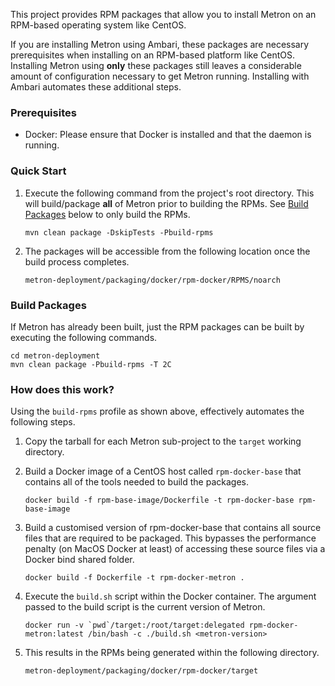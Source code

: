 <!--
Licensed to the Apache Software Foundation (ASF) under one
or more contributor license agreements.  See the NOTICE file
distributed with this work for additional information
regarding copyright ownership.  The ASF licenses this file
to you under the Apache License, Version 2.0 (the
"License"); you may not use this file except in compliance
with the License.  You may obtain a copy of the License at

    http://www.apache.org/licenses/LICENSE-2.0

Unless required by applicable law or agreed to in writing, software
distributed under the License is distributed on an "AS IS" BASIS,
WITHOUT WARRANTIES OR CONDITIONS OF ANY KIND, either express or implied.
See the License for the specific language governing permissions and
limitations under the License.
-->

This project provides RPM packages that allow you to install Metron on an RPM-based operating system like CentOS.

If you are installing Metron using Ambari, these packages are necessary prerequisites when installing on an RPM-based platform like CentOS.  Installing Metron using **only** these packages still leaves a considerable amount of configuration necessary to get Metron running.  Installing with Ambari automates these additional steps.

### Prerequisites

* Docker: Please ensure that Docker is installed and that the daemon is running.

### Quick Start

1. Execute the following command from the project's root directory. This will build/package **all** of Metron prior to building the RPMs. See [Build Packages](#build-packages) below to only build the RPMs.
    ```
    mvn clean package -DskipTests -Pbuild-rpms
    ```

1. The packages will be accessible from the following location once the build process completes.
    ```
    metron-deployment/packaging/docker/rpm-docker/RPMS/noarch
    ```   

### Build Packages

If Metron has already been built, just the RPM packages can be built by executing the following commands.
  ```
  cd metron-deployment
  mvn clean package -Pbuild-rpms -T 2C
  ```

### How does this work?

Using the `build-rpms` profile as shown above, effectively automates the following steps.

1. Copy the tarball for each Metron sub-project to the `target` working directory.

1. Build a Docker image of a CentOS host called `rpm-docker-base` that contains all of the tools needed to build the packages.
    ```
    docker build -f rpm-base-image/Dockerfile -t rpm-docker-base rpm-base-image
    ```
   
1. Build a customised version of rpm-docker-base that contains all source files that are required to be packaged. 
This bypasses the performance penalty (on MacOS Docker at least) of accessing these source files via a Docker bind shared folder.
    ```
    docker build -f Dockerfile -t rpm-docker-metron .
    ```
   
1. Execute the `build.sh` script within the Docker container.  The argument passed to the build script is the current version of Metron.
    ```
    docker run -v `pwd`/target:/root/target:delegated rpm-docker-metron:latest /bin/bash -c ./build.sh <metron-version>
    ```

1. This results in the RPMs being generated within the following directory.
    ```
    metron-deployment/packaging/docker/rpm-docker/target
    ```
